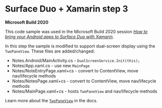 # Surface Duo + Xamarin step 3

**Microsoft Build 2020**

This code sample was used in the Microsoft Build 2020 session [_How to bring your Android apps to Surface Duo with Xamarin_](http://aka.ms/M365sk123).

In this step the sample is modified to support dual-screen display using the `TwoPaneView`. These files are added/changed:

- Notes.Android/MainActivity.cs - `DualScreenService.Init(this);`
- Notes/App.xaml.cs - use new `MainPage`
- Notes/NoteEntryPage.xaml+cs - convert to ContentView, move nav/lifecycle methods
- Notes/NotesPage.xaml+cs - convert to ContentView, move nav/lifecycle methods
- Notes/MainPage.xaml+cs - hosts `TwoPaneView` and nav/lifecycle methods

Learn more about the [`TwoPaneView`](https://docs.microsoft.com/dual-screen/xamarin/twopaneview) in the docs.

